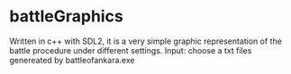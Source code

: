 # battleGraphics

Written in c++ with SDL2, it is a very simple graphic representation of the battle procedure under different settings. 
Input: choose a txt files genereated by battleofankara.exe
